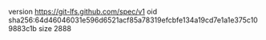 version https://git-lfs.github.com/spec/v1
oid sha256:64d46046031e596d6521acf85a78319efcbfe134a19cd7e1a1e375c109883c1b
size 2888
